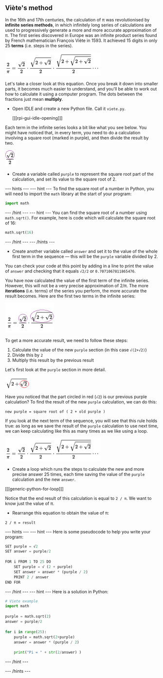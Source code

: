 ## Viète's method

In the 16th and 17th centuries, the calculation of π was revolutionised by **infinite series methods**, in which infinitely long series of calculations are used to progressively generate a more and more accurate approximation of π. The first series discovered in Europe was an infinite product series found by French mathematician François Viète in 1593. It achieved 15 digits in only 25 **terms** (i.e. steps in the series).

  ![François Viète product series](images/viete-product-series.png)

Let's take a closer look at this equation. Once you break it down into smaller parts, it becomes much easier to understand, and you'll be able to work out how to calculate it using a computer program. The dots between the fractions just mean **multiply**.

+ Open IDLE and create a new Python file. Call it `viete.py`.

    [[[rpi-gui-idle-opening]]]

Each term in the infinite series looks a bit like what you see below. You might have noticed that, in every term, you need to do a calculation involving a square root (marked in purple), and then divide the result by two.

![First term in viete](images/first-viete.png)

+ Create a variable called `purple` to represent the square root part of the calculation, and set its value to the square root of 2.

--- hints ---
--- hint ---
To find the square root of a number in Python, you will need to import the `math` library at the start of your program:

```python
import math
```
--- /hint ---
--- hint ---
You can find the square root of a number using `math.sqrt()`. For example, here is code which will calculate the square root of 16:

```python
math.sqrt(16)
```
--- /hint ---
--- /hints ---

+ Create another variable called `answer` and set it to the value of the whole first term in the sequence — this will be the `purple` variable divided by 2.

You can check your code at this point by adding in a line to print the value of `answer` and checking that it equals `√2/2` or `0.7071067811865476`.

You have now calculated the value of the first term of the infinite series. However, this will not be a very precise approximation of 2/π. The more **iterations** (i.e. terms) of the series you perform, the more accurate the result becomes. Here are the first two terms in the infinite series:

![Viete sequence highlighted in purple](images/viete-purple.png)

To get a more accurate result, we need to follow these steps:

1. Calculate the value of the new `purple` section (in this case `√(2+√2)`)
1. Divide this by `2`
1. Multiply this result by the previous result

Let's first look at the `purple` section in more detail.

![Viete second term](images/viete-new-purple.png)

Have you noticed that the part circled in red (`√2`) is our previous purple calculation? To find the result of the new `purple` calculation, we can do this:

`new purple = square root of ( 2 + old purple )`

If you look at the next term of the sequence, you will see that this rule holds true: as long as we save the result of the `purple` calculation to use next time, we can keep calculating like this as many times as we like using a loop.

![Viete sequence highlighted in purple](images/viete-product-series.png)

+ Create a loop which runs the steps to calculate the new and more precise answer 25 times, each time saving the value of the `purple` calculation and the new `answer`.

[[[generic-python-for-loop]]]

Notice that the end result of this calculation is equal to `2 / π`. We want to know just the value of π.

+ Rearrange this equation to obtain the value of π:

`2 / π = result`

--- hints ---
--- hint ---
Here is some pseudocode to help you write your program:

```Python
SET purple = √2
SET answer = purple/2

FOR i FROM 1 TO 25 DO
    SET purple = √ (2 + purple)
    SET answer = answer * (purple / 2)
    PRINT 2 / answer
END FOR

```

--- /hint ---
--- hint ---
Here is a solution in Python:

```Python
# Viete example
import math

purple = math.sqrt(2)
answer = purple/2

for i in range(25):
    purple = math.sqrt(2+purple)
    answer = answer * (purple / 2)

    print("Pi = " + str(2/answer) )

```
--- /hint ---

--- /hints ---
